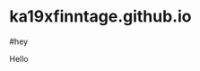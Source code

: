 # ka19xfinntage.github.io
#hey
<html>
  <head>
    <title>Hello</title>
  </head>
  <body>
    <p>Hello</p>
  </body>
</html>
